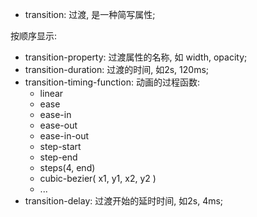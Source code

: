 * transition: 过渡, 是一种简写属性;

按顺序显示:
* transition-property: 过渡属性的名称, 如 width, opacity;
* transition-duration: 过渡的时间, 如2s, 120ms;
* transition-timing-function: 动画的过程函数:
    * linear
    * ease
    * ease-in
    * ease-out
    * ease-in-out
    * step-start
    * step-end
    * steps(4, end)
    * cubic-bezier( x1, y1, x2, y2 )
    * ...
* transition-delay: 过渡开始的延时时间, 如2s, 4ms;